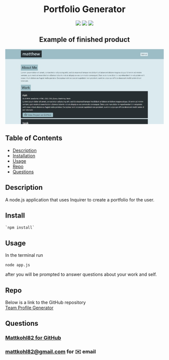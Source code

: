 <h1 align="center">Portfolio Generator</h1>

<p align="center">
    <img src="https://img.shields.io/badge/Javascript-brightgreen"/>
    <img src="https://img.shields.io/badge/Inquirer-red"/>
    <img src="https://img.shields.io/badge/Node.js-success"/>
</p>
<h2 align="center">Example of finished product</h2>
<p align="center">
    <img src="./src/main.jpg" alt="main"/>
</p>


## Table of Contents
- [Description](#description)
- [Installation](#install)
- [Usage](#usage)
- [Repo](#Repo)
- [Questions](#questions)

## Description
A node.js application that uses Inquirer to create a portfolio for the user.

## Install
```
`npm install`
```
## Usage
In the terminal run
```
node app.js
```
after you will be prompted to answer questions about your work and self.


## Repo
Below is a link to the GitHub repository   
[Team Profile Generator](https://github.com/mattkohl82/team-profile-generator)   

## Questions
### [Mattkohl82 for GitHub](https://github.com/Mattkohl82)  
### mattkohl82@gmail.com for ✉️ email 

